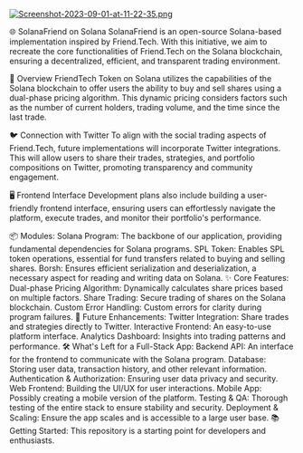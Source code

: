 [![Screenshot-2023-09-01-at-11-22-35.png](https://i.postimg.cc/sX4Mzkfh/Screenshot-2023-09-01-at-11-22-35.png)](https://postimg.cc/sQ1j90hj)

🌐 SolanaFriend on Solana
SolanaFriend is an open-source Solana-based implementation inspired by Friend.Tech. With this initiative, we aim to recreate the core functionalities of Friend.Tech on the Solana blockchain, ensuring a decentralized, efficient, and transparent trading environment.

🚀 Overview
FriendTech Token on Solana utilizes the capabilities of the Solana blockchain to offer users the ability to buy and sell shares using a dual-phase pricing algorithm. This dynamic pricing considers factors such as the number of current holders, trading volume, and the time since the last trade.

🐦 Connection with Twitter
To align with the social trading aspects of Friend.Tech, future implementations will incorporate Twitter integrations. This will allow users to share their trades, strategies, and portfolio compositions on Twitter, promoting transparency and community engagement.

🖥 Frontend Interface
Development plans also include building a user-friendly frontend interface, ensuring users can effortlessly navigate the platform, execute trades, and monitor their portfolio's performance.

📦 Modules:
Solana Program: The backbone of our application, providing fundamental dependencies for Solana programs.
SPL Token: Enables SPL token operations, essential for fund transfers related to buying and selling shares.
Borsh: Ensures efficient serialization and deserialization, a necessary aspect for reading and writing data on Solana.
✨ Core Features:
Dual-phase Pricing Algorithm: Dynamically calculates share prices based on multiple factors.
Share Trading: Secure trading of shares on the Solana blockchain.
Custom Error Handling: Custom errors for clarity during program failures.
🌟 Future Enhancements:
Twitter Integration: Share trades and strategies directly to Twitter.
Interactive Frontend: An easy-to-use platform interface.
Analytics Dashboard: Insights into trading patterns and performance.
🛠 What's Left for a Full-Stack App:
 Backend API: An interface for the frontend to communicate with the Solana program.
 Database: Storing user data, transaction history, and other relevant information.
 Authentication & Authorization: Ensuring user data privacy and security.
 Web Frontend: Building the UI/UX for user interactions.
 Mobile App: Possibly creating a mobile version of the platform.
 Testing & QA: Thorough testing of the entire stack to ensure stability and security.
 Deployment & Scaling: Ensure the app scales and is accessible to a large user base.
📚 Getting Started:
This repository is a starting point for developers and enthusiasts.



